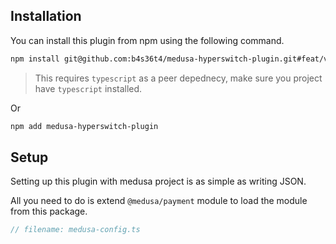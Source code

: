 ## Installation

You can install this plugin from npm using the following command.

```sh
npm install git@github.com:b4s36t4/medusa-hyperswitch-plugin.git#feat/v2
```

> This requires `typescript` as a peer depednecy, make sure you project have `typescript` installed.

Or

```sh
npm add medusa-hyperswitch-plugin
```

## Setup

Setting up this plugin with medusa project is as simple as writing JSON.

All you need to do is extend `@medusa/payment` module to load the module from this package.

```javascript
// filename: medusa-config.ts


```
